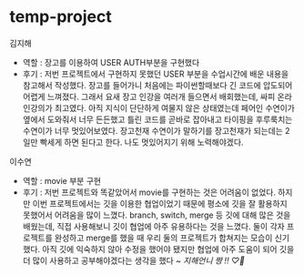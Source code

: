 # temp-project

김지해

- 역할 : 장고를 이용하여 USER AUTH부분을 구현했다
- 후기 : 저번 프로젝트에서 구현하지 못했던 USER 부분을 수업시간에 배운 내용을 참고해서 작성했다. 장고를 들어가니 처음에는 파이썬할때보다 긴 코드에 압도되어 어렵게 느껴졌다. 그래서 요새 장고 인강을 여러개 들으면서 배회했는데, 싸피 온라인강의가 최고였다. 아직 지식이 단단하게 여물지 않은 상태였는데 페어인 수연이가 옆에서 도와줘서 너무 든든했고 틀린 코드를 곧바로 잡아내고 타이핑을 후루룩치는 수연이가 너무 멋있어보였다. 장고천재 수연이가 말하기를 장고천재가 되는데는 2일만 빡세게 하면 된다고 한다. 나도 멋있어지기 위해 노력해야겠다.

이수연

- 역할 : movie 부분 구현
- 후기 : 저번 프로젝트와 똑같았어서 movie를 구현하는 것은 어려움이 없었다. 하지만 이번 프로젝트에서는 깃을 이용한 협업이었기 때문에 평소에 깃을 잘 활용하지 못했어서 어려움을 많이 느꼈다.
  branch, switch, merge 등 깃에 대해 많은 것을 배웠는데, 직접 사용해보니 깃이 협업에 아주 유용하다는 것을 느꼈다. 둘이 각자 프로젝트를 완성하고 merge를 했을 때 우리 둘의 프로젝트가 합쳐지는 모습이 신기했다. 아직 깃에 익숙하지 않아 수정을 했어야 됐지만 협업에 아주 도움이 되어 깃을 더 많이 사용하고 공부해야겠다는 생각을 했다 ~
  *지해언니 짱 !! ♡💨*